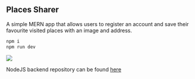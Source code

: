 ## Places Sharer

A simple MERN app that allows users to register an account and save their favourite visited places with an image and address.

```bash
npm i
npm run dev
```

![](README_GIF.gif)

NodeJS backend repository can be found [here](https://github.com/BillalPatel/places-sharer-api)